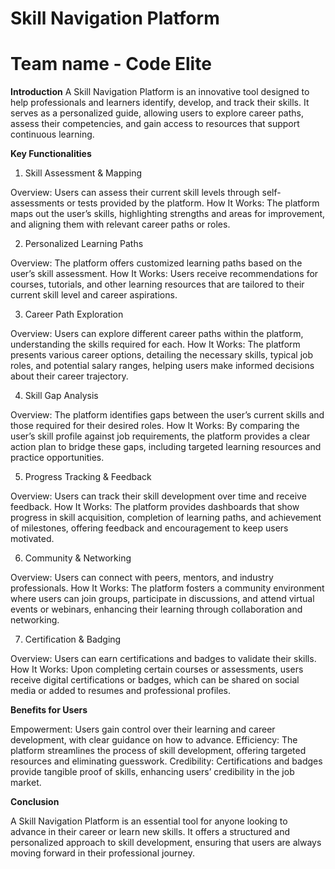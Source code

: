 # Skill Navigation Platform
# Team name - Code Elite

**Introduction**
A Skill Navigation Platform is an innovative tool designed to help professionals and learners identify, develop, and track their skills. It serves as a personalized guide, allowing users to explore career paths, assess their competencies, and gain access to resources that support continuous learning.

**Key Functionalities**
1. Skill Assessment & Mapping

Overview: Users can assess their current skill levels through self-assessments or tests provided by the platform.
How It Works: The platform maps out the user’s skills, highlighting strengths and areas for improvement, and aligning them with relevant career paths or roles.

2. Personalized Learning Paths

Overview: The platform offers customized learning paths based on the user’s skill assessment.
How It Works: Users receive recommendations for courses, tutorials, and other learning resources that are tailored to their current skill level and career aspirations.

3. Career Path Exploration

Overview: Users can explore different career paths within the platform, understanding the skills required for each.
How It Works: The platform presents various career options, detailing the necessary skills, typical job roles, and potential salary ranges, helping users make informed decisions about their career trajectory.

4. Skill Gap Analysis

Overview: The platform identifies gaps between the user’s current skills and those required for their desired roles.
How It Works: By comparing the user’s skill profile against job requirements, the platform provides a clear action plan to bridge these gaps, including targeted learning resources and practice opportunities.

5. Progress Tracking & Feedback

Overview: Users can track their skill development over time and receive feedback.
How It Works: The platform provides dashboards that show progress in skill acquisition, completion of learning paths, and achievement of milestones, offering feedback and encouragement to keep users motivated.

6. Community & Networking

Overview: Users can connect with peers, mentors, and industry professionals.
How It Works: The platform fosters a community environment where users can join groups, participate in discussions, and attend virtual events or webinars, enhancing their learning through collaboration and networking.

7. Certification & Badging

Overview: Users can earn certifications and badges to validate their skills.
How It Works: Upon completing certain courses or assessments, users receive digital certifications or badges, which can be shared on social media or added to resumes and professional profiles.

**Benefits for Users**

Empowerment: Users gain control over their learning and career development, with clear guidance on how to advance.
Efficiency: The platform streamlines the process of skill development, offering targeted resources and eliminating guesswork.
Credibility: Certifications and badges provide tangible proof of skills, enhancing users’ credibility in the job market.

**Conclusion**

A Skill Navigation Platform is an essential tool for anyone looking to advance in their career or learn new skills. It offers a structured and personalized approach to skill development, ensuring that users are always moving forward in their professional journey.
